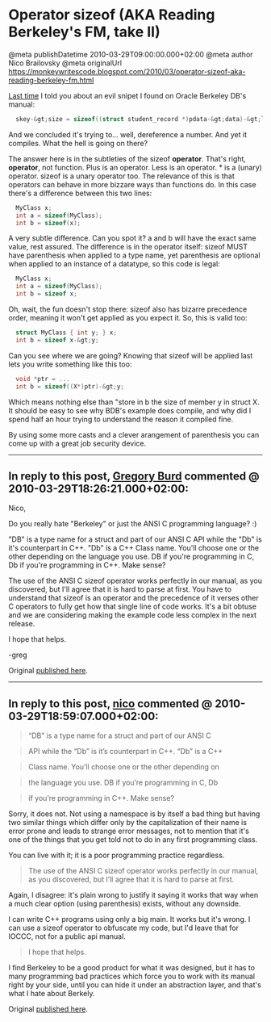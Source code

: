 # Operator sizeof (AKA Reading Berkeley's FM, take II)

@meta publishDatetime 2010-03-29T09:00:00.000+02:00
@meta author Nico Brailovsky
@meta originalUrl https://monkeywritescode.blogspot.com/2010/03/operator-sizeof-aka-reading-berkeley-fm.html

[Last time](md_blog/2010/0326_ReadingBerkeley39sFM.md) I told you about an evil snipet I found on Oracle Berkeley DB's manual:

```c++
  skey-&gt;size = sizeof((struct student_record *)pdata-&gt;data)-&gt;last_name;
```

And we concluded it's trying to... well, dereference a number. And yet it compiles. What the hell is going on there?

The answer here is in the subtleties of the sizeof **operator**. That's right, **operator**, not function. Plus is an operator. Less is an operator. \* is a (unary) operator. sizeof is a unary operator too. The relevance of this is that operators can behave in more bizzare ways than functions do. In this case there's a difference between this two lines:

```c++
  MyClass x;
  int a = sizeof(MyClass);
  int b = sizeof(x);
```

A very subtle difference. Can you spot it? a and b will have the exact same value, rest assured. The difference is in the operator itself: sizeof MUST have parenthesis when applied to a type name, yet parenthesis are optional when applied to an instance of a datatype, so this code is legal:

```c++
  MyClass x;
  int a = sizeof(MyClass);
  int b = sizeof x;
```

Oh, wait, the fun doesn't stop there: sizeof also has bizarre precedence order, meaning it won't get applied as you expect it. So, this is valid too:

```c++
  struct MyClass { int y; } x;
  int b = sizeof x-&gt;y;
```

Can you see where we are going? Knowing that sizeof will be applied last lets you write something like this too:

```c++
  void *ptr = ...
  int b = sizeof((X*)ptr)-&gt;y;
```

Which means nothing else than "store in b the size of member y in struct X. It should be easy to see why BDB's example does compile, and why did I spend half an hour trying to understand the reason it compiled fine.

By using some more casts and a clever arangement of parenthesis you can come up with a great job security device.


---
## In reply to this post, [Gregory Burd](http://oracle.com/) commented @ 2010-03-29T18:26:21.000+02:00:

Nico,

Do you really hate "Berkeley" or just the ANSI C programming language? :)

"DB" is a type name for a struct and part of our ANSI C API while the "Db" is it's counterpart in C++. "Db" is a C++ Class name. You'll choose one or the other depending on the language you use. DB if you're programming in C, Db if you're programming in C++. Make sense?

The use of the ANSI C sizeof operator works perfectly in our manual, as you discovered, but I'll agree that it is hard to parse at first. You have to understand that sizeof is an operator and the precedence of it verses other C operators to fully get how that single line of code works. It's a bit obtuse and we are considering making the example code less complex in the next release.

I hope that helps.

-greg

Original [published here](md_blog/2010/0325_IhateBerkeley.md).

---
## In reply to this post, [nico](md_blog/youfoundadeadlink.md) commented @ 2010-03-29T18:59:07.000+02:00:

> “DB” is a type name for a struct and part of our ANSI C

> API while the “Db” is it’s counterpart in C++. “Db” is a C++

> Class name. You’ll choose one or the other depending on

> the language you use. DB if you’re programming in C, Db

> if you’re programming in C++. Make sense?

Sorry, it does not. Not using a namespace is by itself a bad thing but having two similar things which differ only by the capitalization of their name is error prone and leads to strange error messages, not to mention that it's one of the things
that you get told not to do in any first programming class.

You can live with it; it is a poor programming practice regardless.

> The use of the ANSI C sizeof operator works perfectly in our manual,
> as you discovered, but I’ll agree that it is hard to parse at first.

Again, I disagree: it's plain wrong to justify it saying it works that way when a much clear option (using parenthesis) exists, without any downside.

I can write C++ programs using only a big main. It works but it's wrong. I can use a sizeof operator to obfuscate my code, but I'd leave that for IOCCC, not for a public api manual.

> I hope that helps.

I find Berkeley to be a good product for what it was designed, but it has to many programming bad practices which force you to work with its manual right by your side, until you can hide it under an abstraction layer, and that's what I hate about Berkely.

Original [published here](md_blog/2010/0325_IhateBerkeley.md).
